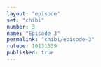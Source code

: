 ```yaml
---
layout: "episode"
set: "chibi"
number: 3
name: "Episode 3"
permalink: "chibi/episode-3"
rutube: 10131339
published: true
---
```


